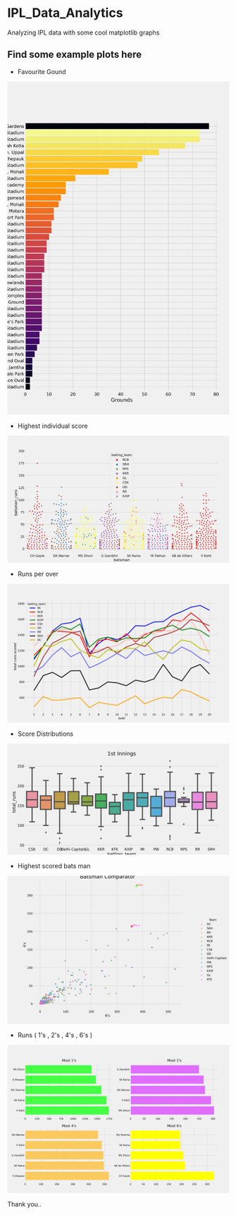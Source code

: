 # IPL_Data_Analytics
 Analyzing IPL data with some cool matplotlib graphs

## Find some example plots here </br>

+ Favourite Gound

![](IMG/Fav_ground.jpg)
 
 + Highest individual score 

 ![](IMG/Indivi_score.jpg)
 
 + Runs per over

![](IMG/Run_per_over.jpg)

+ Score Distributions
 
 ![](IMG/Score_distribution.jpg)
 
 + Highest scored bats man  

![](IMG/bats_mans.jpg)

+ Runs ( 1's , 2's , 4's , 6's ) 
 
 ![](IMG/runs.jpg)
 
 Thank you..
